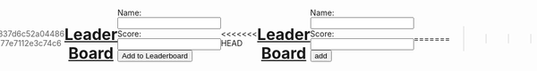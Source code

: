 <<<<<<< HEAD
<!DOCTYPE html>
=======
<<<<<<< HEAD
Lu_Berry
Lu_Berry#0342
Blubba, Mylk

Blubba
 added 
Mylk
 to the group.
 — Today at 9:03 PM
Blubba
 started a call.
 — Today at 9:03 PM
Mylk — Today at 9:07 PM
601970187
Blubba — Today at 9:38 PM
=======
>>>>>>> e54e015c48d8f3cf2652965399837d6c52a04486
>>>>>>> ee426678689a1beebb0d764a9577e7112e3c74c6
<html>
<head>
  <title>Leaderboard</title>
  <style>
    body {
      display: flex;
      justify-content: center;
      align-items: center;
      height: 100vh;
      margin: 0;
    }
    h1 {
      text-align: center;
      text-decoration: underline;
    }
  </style>
</head>
<body>
  <h1>Leader Board</h1>

  <table id="leaderboard">
    <tr>
      <th>Rank</th>
      <th>Name</th>
      <th>Score</th>
      <th>Action</th>
    </tr>
  </table>
  
  <form id="addForm">
    <label for="nameInput">Name:</label>
    <input type="text" id="nameInput" required>
    <label for="scoreInput">Score:</label>
    <input type="number" id="scoreInput" required>
    <button type="submit">Add to Leaderboard</button>
  </form>

  <script>
    // Function to fetch leaderboard data from the server
    function fetchLeaderboardData() {
<<<<<<< HEAD
      fetch('https://ctrpe.duckdns.org/api/leaderboard')
=======
<<<<<<< HEAD
      fetch('https://ctrpe.duckdns.org/api/leaderboard')
=======
      fetch('https://ctrpe.duckdns.org/leaderboard')
>>>>>>> e54e015c48d8f3cf2652965399837d6c52a04486
>>>>>>> ee426678689a1beebb0d764a9577e7112e3c74c6
        .then(response => response.json())
        .then(data => {
          leaderboardData = data;
          generateLeaderboard();
        })
        .catch(error => console.error('Error:', error));
    }

    // Function to update the server with the modified leaderboard data
    function updateLeaderboardData() {
<<<<<<< HEAD
      fetch('https://ctrpe.duckdns.org/api/leaderboard', {
=======
<<<<<<< HEAD
      fetch('https://ctrpe.duckdns.org/api/leaderboard', {
=======
      fetch('https://ctrpe.duckdns.org/leaderboard', {
>>>>>>> e54e015c48d8f3cf2652965399837d6c52a04486
>>>>>>> ee426678689a1beebb0d764a9577e7112e3c74c6
        method: 'PUT',
        headers: {
          'Content-Type': 'application/json'
        },
        body: JSON.stringify(leaderboardData)
      })
        .then(response => response.json())
        .then(data => console.log('Success:', data))
        .catch(error => console.error('Error:', error));
    }

    // Define an empty array to hold the leaderboard data
    var leaderboardData = [];

    // Function to generate the leaderboard table based on the data
    function generateLeaderboard() {
      // Get the leaderboard table element from the HTML
      var leaderboardTable = document.getElementById("leaderboard");
      // Remove all rows from the table except the header
      while (leaderboardTable.rows.length > 1) {
        leaderboardTable.deleteRow(1);
      }
      // Iterate over the leaderboard data and create rows for each entry
      leaderboardData.forEach(function(entry) {
        // Create a new row in the table
        var row = leaderboardTable.insertRow();
        // Create cells for rank, name, score, and action
        var rankCell = row.insertCell(0);
        var nameCell = row.insertCell(1);
        var scoreCell = row.insertCell(2);
        var actionCell = row.insertCell(3);
        // Set the content of each cell to the corresponding data in the entry
        rankCell.textContent = entry.rank;
        nameCell.textContent = entry.name;
        scoreCell.textContent = entry.score;
<<<<<<< HEAD
        // Create an update button and attach a click event listener to call the updateEntry function
        var updateButton = document.createElement("button");
        updateButton.textContent = "Update";
        updateButton.addEventListener("click", function() {
          // Call updateEntry function with the rank of the entry to be updated
          updateEntry(entry.rank);
... (260 lines left)
Collapse
message.txt
14 KB
﻿
<html>
<head>
  <style>
    body {
      display: flex;
      justify-content: center;
      align-items: center;
      height: 100vh;
      margin: 0;
    }
    h1 {
      text-align: center;
      text-decoration: underline;
    }
  </style>
</head>
<body>
  <h1>Leader Board</h1>
</body>
</html>

<head>
  <title>Leaderboard</title>
  <link rel="stylesheet" href="leaderboard.css">
</head>

<body>
  <table id="leaderboard">
    <tr>
      <th>Rank</th>
      <th>Name</th>
      <th>Score</th>
      <th>Action</th>
    </tr>
  </table>
  
  <form id="addForm">
    <label for="nameInput">Name:</label>
    <input type="text" id="nameInput" required>
    <label for="scoreInput">Score:</label>
    <input type="number" id="scoreInput" required>
    <button type="submit">Add to Leaderboard</button>
  </form>
  
  <script>
    // Function to fetch leaderboard data from the server
    function fetchLeaderboardData() {
      fetch('https://ctrpe.duckdns.org/api/leaderboard')
        .then(response => response.json())
        .then(data => {
          leaderboardData = data;
          generateLeaderboard();
        })
        .catch(error => console.error('Error:', error));
    }

    // Function to update the server with the modified leaderboard data
    function updateLeaderboardData() {
      fetch('https://ctrpe.duckdns.org/api/leaderboard', {
        method: 'PUT',
        headers: {
          'Content-Type': 'application/json'
        },
        body: JSON.stringify(leaderboardData)
      })
        .then(response => response.json())
        .then(data => console.log('Success:', data))
        .catch(error => console.error('Error:', error));
    }

    // Define an empty array to hold the leaderboard data
    var leaderboardData = [];

    // Function to generate the leaderboard table based on the data
    function generateLeaderboard() {
      // Get the leaderboard table element from the HTML
      var leaderboardTable = document.getElementById("leaderboard");
      // Remove all rows from the table except the header
      while (leaderboardTable.rows.length > 1) {
        leaderboardTable.deleteRow(1);
      }
      // Iterate over the leaderboard data and create rows for each entry
      leaderboardData.forEach(function(entry) {
        // Create a new row in the table
        var row = leaderboardTable.insertRow();
        // Create cells for rank, name, score, and action
        var rankCell = row.insertCell(0);
        var nameCell = row.insertCell(1);
        var scoreCell = row.insertCell(2);
        var actionCell = row.insertCell(3);
        // Set the content of each cell to the corresponding data in the entry
        rankCell.textContent = entry.rank;
        nameCell.textContent = entry.name;
        scoreCell.textContent = entry.score;
=======
>>>>>>> e54e015c48d8f3cf2652965399837d6c52a04486
        // Create an update button and attach a click event listener to call the updateEntry function
        var updateButton = document.createElement("button");
        updateButton.textContent = "Update";
        updateButton.addEventListener("click", function() {
          // Call updateEntry function with the rank of the entry to be updated
          updateEntry(entry.rank);
        });
        actionCell.appendChild(updateButton);
        // Create a delete button and attach a click event listener to call the deleteEntry function
        var deleteButton = document.createElement("button");
        deleteButton.textContent = "Delete";
        deleteButton.addEventListener("click", function() {
          deleteEntry(entry.rank);
        });
        actionCell.appendChild(deleteButton);
      });
    }

    // Function to delete an entry from the leaderboard based on its rank
    function deleteEntry(rank) {
      // Find the index of the entry with the given rank in the leaderboard data
      var index = leaderboardData.findIndex(function(entry) {
        return entry.rank === rank;
      });
      // If the entry is found, remove it from the leaderboard data, update ranks, regenerate the leaderboard, and update the server
      if (index !== -1) {
        leaderboardData.splice(index, 1);
        updateRanks();
        generateLeaderboard();
        updateLeaderboardData();
      }
    }

    // Function to update an entry in the leaderboard based on its rank
    function updateEntry(rank) {
      // Find the index of the entry with the given rank in the leaderboard data
      var index = leaderboardData.findIndex(function(entry) {
        return entry.rank === rank;
      });
      // If the entry is found, prompt the user for the updated score and update the entry
      if (index !== -1) {
        var updatedScore = prompt("Enter the updated score for " + leaderboardData[index].name + ":");
        if (updatedScore !== null && !isNaN(updatedScore)) {
          leaderboardData[index].score = parseInt(updatedScore);
          leaderboardData.sort(function(a, b) {
            return a.score - b.score;
          });
          updateRanks();
          generateLeaderboard();
          updateLeaderboardData();
        }
      }
    }

    // Function to update the ranks of all entries in the leaderboard
    function updateRanks() {
      leaderboardData.forEach(function(entry, index) {
        entry.rank = index + 1;
      });
    }

    // Function to add a new entry to the leaderboard based on user input
    function addToLeaderboard() {
      // Get the name and score inputs from the HTML
      var nameInput = document.getElementById("nameInput").value;
      var scoreInput = document.getElementById("scoreInput").value;
      // Create a new entry object with rank 0, name from the input, and score from the input
      var newEntry = {
        rank: 0,
        name: nameInput,
        score: parseInt(scoreInput)
      };
      // Add the new entry to the leaderboard data, update ranks, regenerate the leaderboard, and update the server
      leaderboardData.push(newEntry);
      leaderboardData.sort(function(a, b) {
        return a.score - b.score;
      });
      updateRanks();
      generateLeaderboard();
      updateLeaderboardData();
      // Reset the input fields
      document.getElementById("nameInput").value = "";
      document.getElementById("scoreInput").value = "";
    }

    // Get the add form element from the HTML
    var addForm = document.getElementById("addForm");
    // Attach a submit event listener to the form to call the addToLeaderboard function
    addForm.addEventListener("submit", function(event) {
      event.preventDefault();
      addToLeaderboard();
    });

    // Fetch leaderboard data when the page loads
    fetchLeaderboardData();
  </script>
</body>
</html>


<!-- <html>
<head>
  <style>
    body {
      display: flex;
      justify-content: center;
      align-items: center;
      height: 100vh;
      margin: 0;
    }
    h1 {
      text-align: center;
      text-decoration: underline;
    }
  </style>
</head>
<body>
  <h1>Leader Board</h1>
</body>
</html>
<head>
  <title>Leaderboard</title>
  <link rel="stylesheet" href="leaderboard.css">
</head>
<body>
  <table id="leaderboard">
    <tr>
      <th>Rank</th>
      <th>Name</th>
      <th>Score</th>
      <th>Action</th>
    </tr>
  </table>
  <form id="addForm">
    <label for="nameInput">Name:</label>
    <input type="text" id="nameInput" required>
    <label for="scoreInput">Score:</label>
    <input type="number" id="scoreInput" required>
    <button type="submit">Add to Leaderboard</button>
  </form>
  <script>
    // Define an array of leaderboard data containing objects representing players and their scores
    var leaderboardData = [
      { rank: 1, name: "Chinmay", score: 100 },
      { rank: 2, name: "Raunak", score: 90 },
      { rank: 3, name: "Paaras", score: 80 },
      { rank: 4, name: "Ederick", score: 70 },
      { rank: 5, name: "Tannay", score: 60 },
      { rank: 6, name: "Qais", score: 50 }
    ];
    // Function to generate the leaderboard table based on the data
    function generateLeaderboard() {
      // Get the leaderboard table element from the HTML
      var leaderboardTable = document.getElementById("leaderboard");
      // Remove all rows from the table except the header
      while (leaderboardTable.rows.length > 1) {
        leaderboardTable.deleteRow(1);
      }
      // Iterate over the leaderboard data and create rows for each entry
      leaderboardData.forEach(function(entry) {
        // Create a new row in the table
        var row = leaderboardTable.insertRow();
        // Create cells for rank, name, score, and action
        var rankCell = row.insertCell(0);
        var nameCell = row.insertCell(1);
        var scoreCell = row.insertCell(2);
        var actionCell = row.insertCell(3);
        // Set the content of each cell to the corresponding data in the entry
        rankCell.textContent = entry.rank;
        nameCell.textContent = entry.name;
        scoreCell.textContent = entry.score;
        // Create an update button and attach a click event listener to call the updateEntry function
        var updateButton = document.createElement("button");
        updateButton.textContent = "Update";
        updateButton.addEventListener("click", function() {
          // Call updateEntry function with the rank of the entry to be updated
          updateEntry(entry.rank);
        });
        actionCell.appendChild(updateButton);
        // Create a delete button and attach a click event listener to call the deleteEntry function
        var deleteButton = document.createElement("button");
        deleteButton.textContent = "Delete";
        deleteButton.addEventListener("click", function() {
          deleteEntry(entry.rank);
        });
        actionCell.appendChild(deleteButton);
      });
    }
    // Function to delete an entry from the leaderboard based on its rank
    function deleteEntry(rank) {
      // Find the index of the entry with the given rank in the leaderboard data
      var index = leaderboardData.findIndex(function(entry) {
        return entry.rank === rank;
      });
      // If the entry is found, remove it from the leaderboard data, update ranks, and regenerate the leaderboard
      if (index !== -1) {
        leaderboardData.splice(index, 1);
        updateRanks();
        generateLeaderboard();
      }
    }
    // Function to update an entry in the leaderboard based on its rank
    function updateEntry(rank) {
      // Find the index of the entry with the given rank in the leaderboard data
      var index = leaderboardData.findIndex(function(entry) {
        return entry.rank === rank;
      });
      // If the entry is found, prompt the user for the updated score and update the entry
      if (index !== -1) {
        var updatedScore = prompt("Enter the updated score for " + leaderboardData[index].name + ":");
        if (updatedScore !== null && !isNaN(updatedScore)) {
          leaderboardData[index].score = parseInt(updatedScore);
          leaderboardData.sort(function(a, b) {
            return a.score - b.score;
          });
          updateRanks();
          generateLeaderboard();
        }
      }
    }
    // Function to update the ranks of all entries in the leaderboard
    function updateRanks() {
      leaderboardData.forEach(function(entry, index) {
        entry.rank = index + 1;
      });
    }
    // Function to add a new entry to the leaderboard based on user input
    function addToLeaderboard() {
      // Get the name and score inputs from the HTML
      var nameInput = document.getElementById("nameInput").value;
      var scoreInput = document.getElementById("scoreInput").value;
      // Create a new entry object with rank 0, name from the input, and score from the input
      var newEntry = {
        rank: 0,
        name: nameInput,
        score: parseInt(scoreInput)
      };
      // Add the new entry to the leaderboard data, update ranks, and regenerate the leaderboard
      leaderboardData.push(newEntry);
      leaderboardData.sort(function(a, b) {
        return a.score - b.score;
      });
      updateRanks();
      generateLeaderboard();
      // Reset the input fields
      document.getElementById("nameInput").value = "";
      document.getElementById("scoreInput").value = "";
    }
    // Get the add form element from the HTML
    var addForm = document.getElementById("addForm");
    // Attach a submit event listener to the form to call the addToLeaderboard function
    addForm.addEventListener("submit", function(event) {
      event.preventDefault();
      addToLeaderboard();
    });
    // Generate the leaderboard when the page loads
    generateLeaderboard();
  </script>
</body>
 -->
<<<<<<< HEAD

<head>
  <title>Leaderboard</title>
  <link rel="stylesheet" href="leaderboard.css">
  <!--Fonts-->
<link rel="preconnect" href="https://fonts.googleapis.com">
<link rel="preconnect" href="https://fonts.gstatic.com" crossorigin>
<link href="https://fonts.googleapis.com/css2?family=Press+Start+2P&display=swap" rel="stylesheet">
<!--Icons-->
<link rel="stylesheet" href="https://fonts.googleapis.com/css2?family=Material+Symbols+Outlined:opsz,wght,FILL,GRAD@48,700,0,0" />
<body>
  <h1>Leader Board</h1>
  <table id="leaderboard">
    <tr>
      <th>Rank</th>
      <th>Name</th>
      <th>Score</th>
      <th>Action</th>
    </tr>
  </table>

  <form id="addForm">
    <label for="nameInput">Name:</label>
    <input type="text" id="nameInput" required>
    <label for="scoreInput">Score:</label>
    <input type="number" id="scoreInput" required>
    <button type="submit"><span class="material-symbols-outlined">add</span></button>
  </form>
  <script>
    // Define an array of leaderboard data containing objects representing players and their scores
    var leaderboardData = [
      { rank: 1, name: "Chinmay", score: 100 },
      { rank: 2, name: "Raunak", score: 90 },
      { rank: 3, name: "Paaras", score: 80 },
      { rank: 4, name: "Ederick", score: 70 },
      { rank: 5, name: "Tannay", score: 60 },
      { rank: 6, name: "Qais", score: 50 }
    ];
    // Function to generate the leaderboard table based on the data
    function generateLeaderboard() {
      // Get the leaderboard table element from the HTML
      var leaderboardTable = document.getElementById("leaderboard");
      // Remove all rows from the table except the header
      while (leaderboardTable.rows.length > 1) {
        leaderboardTable.deleteRow(1);
      }
      // Iterate over the leaderboard data and create rows for each entry
      leaderboardData.forEach(function(entry) {
        // Create a new row in the table
        var row = leaderboardTable.insertRow();
        // Create cells for rank, name, score, and action
        var rankCell = row.insertCell(0);
        var nameCell = row.insertCell(1);
        var scoreCell = row.insertCell(2);
        var actionCell = row.insertCell(3);
        // Set the content of each cell to the corresponding data in the entry
        rankCell.textContent = entry.rank;
        nameCell.textContent = entry.name;
        scoreCell.textContent = entry.score;
        // Create an update button and attach a click event listener to call the updateEntry function
        var updateButton = document.createElement("button");
        updateButton.textContent = "+";
        updateButton.addEventListener("click", function() {
          // Call updateEntry function with the rank of the entry to be updated
          updateEntry(entry.rank);
        });
        actionCell.appendChild(updateButton);
        // Create a delete button and attach a click event listener to call the deleteEntry function
        var deleteButton = document.createElement("button");
        deleteButton.textContent = "-";
        deleteButton.addEventListener("click", function() {
          deleteEntry(entry.rank);
        });
        actionCell.appendChild(deleteButton);
      });
    }
    // Function to delete an entry from the leaderboard based on its rank
    function deleteEntry(rank) {
      // Find the index of the entry with the given rank in the leaderboard data
      var index = leaderboardData.findIndex(function(entry) {
        return entry.rank === rank;
      });
      // If the entry is found, remove it from the leaderboard data, update ranks, and regenerate the leaderboard
      if (index !== -1) {
        leaderboardData.splice(index, 1);
        updateRanks();
        generateLeaderboard();
      }
    }
    // Function to update an entry in the leaderboard based on its rank
    function updateEntry(rank) {
      // Find the index of the entry with the given rank in the leaderboard data
      var index = leaderboardData.findIndex(function(entry) {
        return entry.rank === rank;
      });
      // If the entry is found, prompt the user for the updated score and update the entry
      if (index !== -1) {
        var updatedScore = prompt("Enter the updated score for " + leaderboardData[index].name + ":");
        if (updatedScore !== null && !isNaN(updatedScore)) {
          leaderboardData[index].score = parseInt(updatedScore);
          leaderboardData.sort(function(a, b) {
            return a.score - b.score;
          });
          updateRanks();
          generateLeaderboard();
        }
      }
    }
    // Function to update the ranks of all entries in the leaderboard
    function updateRanks() {
      leaderboardData.forEach(function(entry, index) {
        entry.rank = index + 1;
      });
    }
    // Function to add a new entry to the leaderboard based on user input
    function addToLeaderboard() {
      // Get the name and score inputs from the HTML
      var nameInput = document.getElementById("nameInput").value;
      var scoreInput = document.getElementById("scoreInput").value;
      // Create a new entry object with rank 0, name from the input, and score from the input
      var newEntry = {
        rank: 0,
        name: nameInput,
        score: parseInt(scoreInput)
      };
      // Add the new entry to the leaderboard data, update ranks, and regenerate the leaderboard
      leaderboardData.push(newEntry);
      leaderboardData.sort(function(a, b) {
        return a.score - b.score;
      });
      updateRanks();
      generateLeaderboard();
      // Reset the input fields
      document.getElementById("nameInput").value = "";
      document.getElementById("scoreInput").value = "";
    }
    // Get the add form element from the HTML
    var addForm = document.getElementById("addForm");
    // Attach a submit event listener to the form to call the addToLeaderboard function
    addForm.addEventListener("submit", function(event) {
      event.preventDefault();
      addToLeaderboard();
    });
    // Generate the leaderboard when the page loads
    generateLeaderboard();
  </script>
</body>

=======
>>>>>>> e54e015c48d8f3cf2652965399837d6c52a04486





